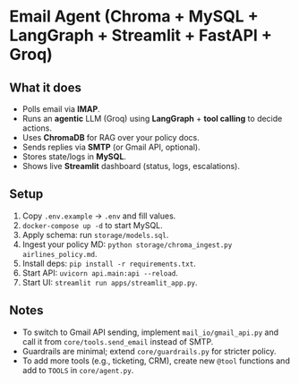 # Email Agent (Chroma + MySQL + LangGraph + Streamlit + FastAPI + Groq)


## What it does
- Polls email via **IMAP**.
- Runs an **agentic** LLM (Groq) using **LangGraph** + **tool calling** to decide actions.
- Uses **ChromaDB** for RAG over your policy docs.
- Sends replies via **SMTP** (or Gmail API, optional).
- Stores state/logs in **MySQL**.
- Shows live **Streamlit** dashboard (status, logs, escalations).


## Setup
1. Copy `.env.example` → `.env` and fill values.
2. `docker-compose up -d` to start MySQL.
3. Apply schema: run `storage/models.sql`.
4. Ingest your policy MD: `python storage/chroma_ingest.py airlines_policy.md`.
5. Install deps: `pip install -r requirements.txt`.
6. Start API: `uvicorn api.main:api --reload`.
7. Start UI: `streamlit run apps/streamlit_app.py`.


## Notes
- To switch to Gmail API sending, implement `mail_io/gmail_api.py` and call it from `core/tools.send_email` instead of SMTP.
- Guardrails are minimal; extend `core/guardrails.py` for stricter policy.
- To add more tools (e.g., ticketing, CRM), create new `@tool` functions and add to `TOOLS` in `core/agent.py`.